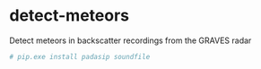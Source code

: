 # detect-meteors
Detect meteors in backscatter recordings from the GRAVES radar

```bash
# pip.exe install padasip soundfile
```

